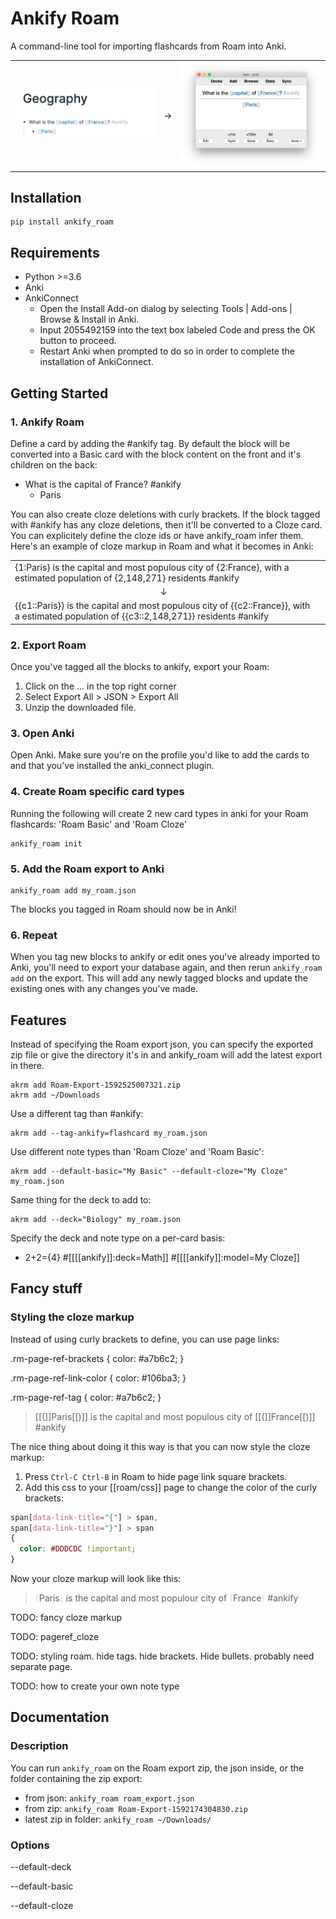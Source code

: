 # Ankify Roam

A command-line tool for importing flashcards from Roam into Anki.

<table>
<tr>
<td width=300px>
    <img src="images/roam_screenshot.png">
</td>
<td><div>→</div></td>
<td width=300px>
    <div>
        <img src="images/anki_screenshot.png">
    </div>
</td>
</tr>
</table>



## Installation

```
pip install ankify_roam
```

## Requirements

- Python >=3.6
- Anki
- AnkiConnect
    - Open the Install Add-on dialog by selecting Tools | Add-ons | Browse & Install in Anki.
    - Input 2055492159 into the text box labeled Code and press the OK button to proceed.
    - Restart Anki when prompted to do so in order to complete the installation of AnkiConnect.

## Getting Started

### 1. Ankify Roam

Define a card by adding the #ankify tag. By default the block will be converted into a Basic card with the block content on the front and it's children on the back: 

- What is the capital of France? #ankify
    - Paris

You can also create cloze deletions with curly brackets. If the block tagged with #ankify has any cloze deletions, then it'll be converted to a Cloze card. You can explicitely define the cloze ids or have ankify_roam infer them. Here's an example of cloze markup in Roam and what it becomes in Anki:

<table width=500px>
<tr>
    <td>
        <div>{1:Paris} is the capital and most populous city of {2:France}, with a estimated population of {2,148,271} residents #ankify</div>
    </td>
</tr>
<tr>
    <td align="center">↓<td>
</tr>
<tr>
    <td>
        <div>{{c1::Paris}} is the capital and most populous city of {{c2::France}}, with a estimated population of {{c3::2,148,271}} residents #ankify</div>
    </td>
</tr>
</table>

### 2. Export Roam

Once you've tagged all the blocks to ankify, export your Roam: 
1. Click on the ... in the top right corner
2. Select Export All > JSON > Export All
3. Unzip the downloaded file.

### 3. Open Anki

Open Anki. Make sure you're on the profile you'd like to add the cards to and that you've installed the anki_connect plugin.

### 4. Create Roam specific card types 

Running the following will create 2 new card types in anki for your Roam flashcards: 'Roam Basic' and 'Roam Cloze'
```
ankify_roam init
```
### 5. Add the Roam export to Anki

```
ankify_roam add my_roam.json
```
The blocks you tagged in Roam should now be in Anki!

### 6. Repeat

When you tag new blocks to ankify or edit ones you've already imported to Anki, you'll need to export your database again, and then rerun `ankify_roam add` on the export. This will add any newly tagged blocks and update the existing ones with any changes you've made.  

## Features

Instead of specifying the Roam export json, you can specify the exported zip file or give the directory it's in and ankify_roam will add the latest export in there.
```
akrm add Roam-Export-1592525007321.zip
akrm add ~/Downloads
```

Use a different tag than #ankify:
```
akrm add --tag-ankify=flashcard my_roam.json
```  

Use different note types than 'Roam Cloze' and 'Roam Basic':
```
akrm add --default-basic="My Basic" --default-cloze="My Cloze" my_roam.json
``` 
Same thing for the deck to add to:
```
akrm add --deck="Biology" my_roam.json
```
Specify the deck and note type on a per-card basis: 

- 2+2={4} #[[[[ankify]]:deck=Math]] #[[[[ankify]]:model=My Cloze]]


## Fancy stuff

### Styling the cloze markup

Instead of using curly brackets to define, you can use page links:

.rm-page-ref-brackets {
    color: #a7b6c2;
}

.rm-page-ref-link-color {
    color: #106ba3;
}

.rm-page-ref-tag {
    color: #a7b6c2;
}
<blockquote>
[[(]]Paris[[)]] is the capital and most populous city of [[(]]France[[)]] #ankify
</blockquote>

The nice thing about doing it this way is that you can now style the cloze markup:
1. Press `Ctrl-C Ctrl-B` in Roam to hide page link square brackets.
2. Add this css to your [[roam/css]] page to change the color of the curly brackets:
```css
span[data-link-title="{"] > span,
span[data-link-title="}"] > span
{
  color: #DDDCDC !important;
}
```

Now your cloze markup will look like this:
<blockquote>
<span style="color:#DDDCDC">{</span>Paris<span style="color:#DDDCDC">}</span> is the capital and most populour city of <span style="color:#DDDCDC">{</span>France<span style="color:#DDDCDC">}</span> #ankify
</blockquote>



TODO: fancy cloze markup

TODO: pageref_cloze

TODO: styling roam. hide tags. hide brackets. Hide bullets. probably need separate page.

TODO: how to create your own note type

## Documentation 

### Description

You can run `ankify_roam` on the Roam export zip, the json inside, or the folder containing the zip export:

- from json: `ankify_roam roam_export.json`
- from zip: `ankify_roam Roam-Export-1592174304830.zip`
- latest zip in folder: `ankify_roam ~/Downloads/`

### Options

--default-deck

--default-basic

--default-cloze


<style>
/*
table {
    width:100%;
    border:none;
}
*/
.table-cell {
    width:350px;
}

.rm-page-ref-brackets {
    color: #a7b6c2;
}

.rm-page-ref-link-color {
    color: #106ba3;
}

.rm-page-ref-tag {
    color: #a7b6c2;
}

</style>